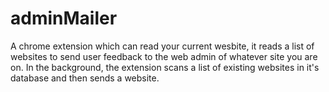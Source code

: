 # adminMailer
A chrome extension which can read your current wesbite, it reads a list of websites to send user feedback to the web admin of whatever site you are on. In the background, the extension scans a list of existing websites in it's database and then sends a website.
